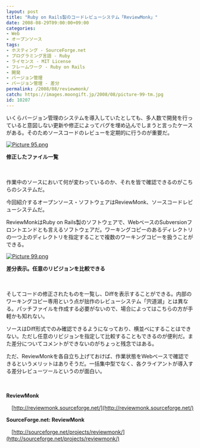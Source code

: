 ```yaml
---
layout: post
title: "Ruby on Rails製のコードレビューシステム「ReviewMonk」"
date: 2008-08-29T09:00:00+09:00
categories:
- Web
- オープンソース
tags: 
- ホスティング - SourceForge.net
- プログラミング言語 - Ruby
- ライセンス - MIT License
- フレームワーク - Ruby on Rails
- 開発
- バージョン管理
- バージョン管理 - 差分
permalink: /2008/08/reviewmonk/
catch: https://images.moongift.jp/2008/08/picture-99-tm.jpg
id: 10207
---
```

いくらバージョン管理のシステムを導入していたとしても、多人数で開発を行っていると意図しない更新や修正によってバグを埋め込んでしまうと言ったケースがある。そのためソースコードのレビューを定期的に行うのが重要だ。

  

[![Picture 95.png](https://images.moongift.jp/2008/08/picture-95-tm.jpg)](https://images.moongift.jp/2008/08/picture-95.jpg)  
  
**修正したファイル一覧**

  

　

  

作業中のソースにおいて何が変わっているのか、それを皆で確認できるのがこちらのシステムだ。

  

今回紹介するオープンソース・ソフトウェアはReviewMonk、ソースコードレビューシステムだ。

  
  
<!--more-->  

ReviewMonkはRuby on Rails製のソフトウェアで、WebベースのSubversionフロントエンドとも言えるソフトウェアだ。ワーキングコピーのあるディレクトリの一つ上のディレクトリを指定することで複数のワーキングコピーを扱うことができる。

  

[![Picture 99.png](https://images.moongift.jp/2008/08/picture-99-tm.jpg)](https://images.moongift.jp/2008/08/picture-99.jpg)  
  
**差分表示。任意のリビジョンを比較できる**

  

　

  

そしてコードの修正されたものを一覧し、Diffを表示することができる。内部のワーキングコピー専用という点が拙作のレビューシステム「宍道湖」とは異なる。パッチファイルを作成する必要がないので、場合によってはこちらの方が手軽かも知れない。

  

ソースはDiff形式でのみ確認できるようになっており、横並べにすることはできない。ただし任意のリビジョンを指定して比較することもできるのが便利だ。また差分についてコメントができないのがちょっと残念ではある。

  

ただ、ReviewMonkを各自立ち上げておけば、作業状態をWebベースで確認できるというメリットはありそうだ。一括集中型でなく、各クライアントが導入する差分レビューツールというのが面白い。

  

　

  

**ReviewMonk**  
  
　[http://reviewmonk.sourceforge.net/](http://reviewmonk.sourceforge.net/)

  

**SourceForge.net: ReviewMonk**  
  
　[http://sourceforge.net/projects/reviewmonk/](http://sourceforge.net/projects/reviewmonk/)

  
